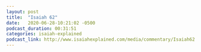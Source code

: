 ```yaml
---
layout: post
title:  "Isaiah 62"
date:   2020-06-28-10:21:02 -0500
podcast_duration: 00:31:51
categories: isaiah-explained
podcast_link: http://www.isaiahexplained.com/media/commentary/Isaiah62.mp3
---
```

